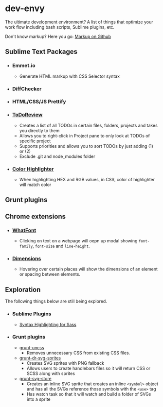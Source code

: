 dev-envy
========

The ultimate development environment? A list of things that optimize your work flow including bash scripts, Sublime plugins, etc. 

Don't know markup? Here you go: <a href="https://help.github.com/articles/writing-on-github/" target="_blank">Markup on Github</a>

## Sublime Text Packages

* ### Emmet.io
  * Generate HTML markup with CSS Selector syntax

* ### DiffChecker

* ### HTML/CSS/JS Prettify

* ### <a href="https://sublime.wbond.net/packages/TodoReview" target="_blank">ToDoReview</a>
  * Creates a list of all TODOs in certain files, folders, projects and takes you directly to them
  * Allows you to right-click in Project pane to only look at TODOs of specific project
  * Supports priorities and allows you to sort TODOs by just adding (1) or (2)
  * Exclude .git and node_modules folder

* ### <a href="https://github.com/Monnoroch/ColorHighlighter" target="_blank">Color Highlighter</a>
  * When highlighting HEX and RGB values, in CSS, color of highlighter will match color


## Grunt plugins


## Chrome extensions

* ### <a href="https://chrome.google.com/webstore/detail/whatfont/jabopobgcpjmedljpbcaablpmlmfcogm/related?hl=en" target="_blank">WhatFont</a>
  * Clicking on text on a webpage will oepn up modal showing `font-family`, `font-size` and `line-height`.

* ### <a href="https://chrome.google.com/webstore/detail/dimensions/baocaagndhipibgklemoalmkljaimfdj?hl=en" target="_blank">Dimensions</a>
  * Hovering over certain places will show the dimensions of an element or spacing between elements.

## Exploration
The following things below are still being explored.

* ### Sublime Plugins
  * <a href="https://sublime.wbond.net/packages/Syntax%20Highlighting%20for%20Sass" target="_blank">Syntax Highlighting for Sass</a>


* ### Grunt plugins
  * <a href="https://github.com/addyosmani/grunt-uncss" target="_blank">grunt-uncss</a>
    * Removes unnecessary CSS from existing CSS files.
  * <a href="https://github.com/drdk/grunt-dr-svg-sprites" target="_blank">grunt-dr-svg-sprites</a>
    * Creates SVG sprites with PNG fallback
    * Allows users to create handlebars files so it will return CSS or SCSS along with sprites
  * <a href="https://github.com/FWeinb/grunt-svgstore" target="_blank">grunt-svg-store</a>
    * Creates an inline SVG sprite that creates an inline `<symbol>` object and has all the SVGs reference those symbols with the `<use>` tag
    * Has watch task so that it will watch and build a folder of SVGs into a sprite
